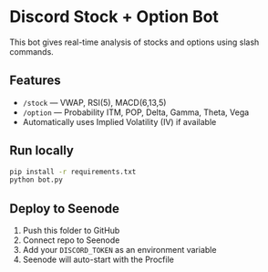 # Discord Stock + Option Bot

This bot gives real-time analysis of stocks and options using slash commands.

## Features

- `/stock` — VWAP, RSI(5), MACD(6,13,5)
- `/option` — Probability ITM, POP, Delta, Gamma, Theta, Vega
- Automatically uses Implied Volatility (IV) if available

## Run locally

```bash
pip install -r requirements.txt
python bot.py
```

## Deploy to Seenode

1. Push this folder to GitHub
2. Connect repo to Seenode
3. Add your `DISCORD_TOKEN` as an environment variable
4. Seenode will auto-start with the Procfile
